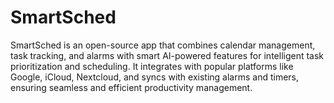 # SmartSched
SmartSched is an open-source app that combines calendar management, task tracking, and alarms with smart AI-powered features for intelligent task prioritization and scheduling. It integrates with popular platforms like Google, iCloud, Nextcloud, and syncs with existing alarms and timers, ensuring seamless and efficient productivity management.
